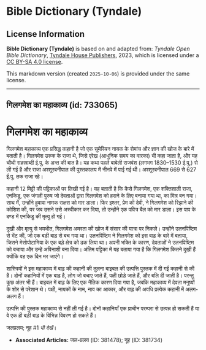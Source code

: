 # Bible Dictionary (Tyndale)

## License Information

**Bible Dictionary (Tyndale)** is based on and adapted from: _Tyndale Open Bible Dictionary_, [Tyndale House Publishers](https://tyndaleopenresources.com/), 2023, which is licensed under a [CC BY-SA 4.0 license](https://creativecommons.org/licenses/by-sa/4.0/legalcode.en).

This markdown version (created `2025-10-06`) is provided under the same license.



--------------------------------

## गिलगमेश का महाकाव्य (id: 733065)

गिलगमेश का महाकाव्य
===================

गिलगमेश महाकाव्य एक प्रसिद्ध कहानी है जो एक सुमेरियन नायक के रोमांच और ज्ञान की खोज के बारे में बताती है। गिलगमेश उरुक के राजा थे, जिसे एरेख (आधुनिक समय का वारका) भी कहा जाता है, और यह चौथी सहस्राब्दी ई.पू. के अन्त की बात है। यह कथा पहले बाबेली राजवंश (लगभग 1830–1530 ई.पू.) से ली गई है और राजा अश्शूरबनीपाल की पुस्तकालय में नीनवे में पाई गई थी। अश्शूरबनीपाल 669 से 627 ई.पू. तक राजा रहे। 

कहानी 12 मिट्टी की पट्टिकाओं पर लिखी गई है। यह बताती है कि कैसे गिलगमेश, एक शक्तिशाली राजा, एनकिडु, एक जंगली पुरुष जो देवताओं द्वारा गिलगमेश को हराने के लिए बनाया गया था, का मित्र बन गया। साथ में, उन्होंने हुवावा नामक राक्षस को मार डाला। फिर इश्तर, प्रेम की देवी, ने गिलगमेश को रिझाने की कोशिश की, पर जब उसने उसे अस्वीकार कर दिया, तो उन्होंने एक पवित्र बैल को मार डाला। इस पाप के दण्ड में एनकिडु की मृत्यु हो गई।

दुखी और मृत्यु से भयभीत, गिलगमेश अमरता की खोज में संसार की यात्रा पर निकले। उन्होंने उतनपिष्टिम से भेंट की, जो एक बड़ी बाढ़ से बच गया था। उतनपिष्टिम ने गिलगमेश को इस बाढ़ के बारे में बताया, जिसने मेसोपोटामिया के एक बड़े क्षेत्र को ढक लिया था। अपनी भक्ति के कारण, देवताओं ने उतनपिष्टिम को बचाया और उन्हें अविनाशी बना दिया। अंतिम पट्टिका में यह बताया गया है कि गिलगमेश कितने दुखी हैं क्योंकि वह एक दिन मर जाएंगे।

शास्त्रियों ने इस महाकाव्य में बाढ़ की कहानी की तुलना बाइबल की उत्पत्ति पुस्तक में दी गई कहानी से की है। दोनों कहानियों में एक बाढ़ है, लोग जो बचाए जाते हैं, पक्षी छोड़े जाते हैं, और बलि दी जाती है। परन्तु कुछ अंतर भी हैं। बाइबल में बाढ़ के लिए एक नैतिक कारण दिया गया है, जबकि महाकाव्य में देवता मनुष्यों के शोर से परेशान थे। पक्षी, नायकों के नाम, नाव का आकार, और बाढ़ की अवधि प्रत्येक कहानी में अलग\-अलग हैं।

उत्पत्ति की पुस्तक महाकाव्य से नहीं ली गई है। दोनों कहानियाँ एक प्राचीन परम्परा से उत्पन्न हो सकती हैं या वे एक ही बड़ी बाढ़ के विभिन्न विवरण हो सकते हैं।

जलप्रलय; नूह \#1 *भी देखें*। 

* **Associated Articles:** जल-प्रलय  (ID: 381478); नूह (ID: 381734)

